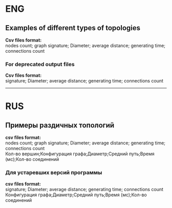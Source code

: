 # ENG
## Examples of different types of topologies
**Csv files format:**   
nodes count; graph signature; Diameter; average distance; generating time; connections count    
### For deprecated output files   
**Csv files format:**   
signature; Diameter; average distance; generating time; connections count   
***
# RUS
## Примеры раздичных топологий 
**csv files format:**   
nodes count; graph signature; Diameter; average distance; generating time; connections count    
Кол-во вершин;Конфигурация графа;Диаметр;Средний путь;Время (мс);Кол-во соединений    
### Для устаревших версий программы    
**csv files format:**   
  signature; Diameter; average distance; generating time; connections count   
  Конфигурация графа;Диаметр;Средний путь;Время (мс);Кол-во соединений 
